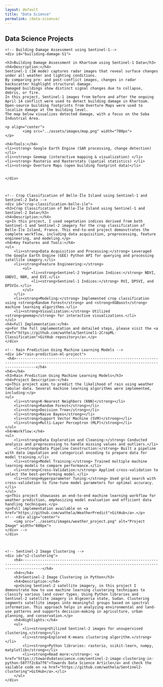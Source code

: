 ```yaml
---
layout: default
title: "Data Science"
permalink: /data-science/
---
```




<div id="data-science" class="tab-content"> 
    <h2>Data Science Projects</h2>

    <!-- Building Damage Assessment using Sentinel-1-->
    <div id="builiding-damage-S1">

    <h3>Building Damage Assessment in Khartoum using Sentinel-1 Data</h3>
    <h4>Description:</h4>
    Sentinel-1 (IW mode) captures radar images that reveal surface changes under all weather and lighting conditions.
    By comparing pre- and post-conflict images, changes in radar backscatter highlight structural damage.
    Damaged buildings show distinct signal changes due to collapse, debris, or fire.
    In this project, Sentinel-1 images from before and after the ongoing April 14 conflict were used to detect building damage in Khartoum. Open-source building footprints from Overture Maps were used to localize damage at the building level.
    The map below visualizes detected damage, with a focus on the Soba Industrial Area.

    <p align="center">
            <img src="../assets/images/map.png" width="700px">
    </p>

    <h4>Tools:</h4>
    <li><strong> Google Earth Engine (SAR processing, change detection) </li>
    <li><strong> Geemap (interactive mapping & visualization) </li>
    <li><strong> Rasterio and Rasterstats (spatial statistics) </li>
    <li><strong> Overture Maps (open building footprint data)</li>


    </div>



    <!-- Crop Classification of Belle-Île Island using Sentinel-1 and Sentinel-2 Data -->
    <div id="crop-classification-belle-ile">
    <h3>Crop Classification of Belle-Île Island using Sentinel-1 and Sentinel-2 Data</h3>
    <h4>Description:</h4>
    <p>In this project, I used vegetation indices derived from both Sentinel-1 and Sentinel-2 imagery for the crop classification of Belle-Île Island, France. This end-to-end project demonstrates the complete workflow, including data acquisition, preprocessing, feature engineering, and modeling.</p>
    <h4>Key Features and Tools:</h4>
    <ul>
        <li><strong>Data Acquisition and Processing:</strong> Leveraged the Google Earth Engine (GEE) Python API for querying and processing satellite imagery.</li>
        <li><strong>Feature Engineering:</strong>
            <ul>
                <li><strong>Sentinel-2 Vegetation Indices:</strong> NDVI, GNDVI, NBR, and EVI.</li>
                <li><strong>Sentinel-1 Indices:</strong> RVI, DPSVI, and DPSVIo.</li>
            </ul>
        </li>
        <li><strong>Modeling:</strong> Implemented crop classification using <strong>Random Forest</strong> and <strong>XGBoost</strong> machine learning algorithms.</li>
        <li><strong>Visualization:</strong> Utilized <strong>geemap</strong> for interactive visualizations.</li>
    </ul>
    <h4>Full Implementation:</h4>
    <p>For the full implementation and detailed steps, please visit the <a href="https://github.com/wathela/Sentinel1-2CropML-Classification">GitHub repository</a>.</p>
    </div>

    <!-- Rain Prediction Using Machine Learning Models -->
    <div id="rain-prediction-ml-project">
     <h4>-----------------------------------------------------------------------------------------------------------------------------------------------------</h4>
    <h4></h4>
    <h3>Rain Prediction Using Machine Learning Models</h3>
    <h4>Project Description:</h4>
    <p>This project aims to predict the likelihood of rain using weather tabular data. Several machine learning algorithms were implemented, including:</p>
    <ul>
        <li><strong>K-Nearest Neighbors (KNN)</strong></li>
        <li><strong>Random Forest</strong></li>
        <li><strong>Decision Tree</strong></li>
        <li><strong>Naive Bayes</strong></li>
        <li><strong>Support Vector Machine (SVM)</strong></li>
        <li><strong>Multi-Layer Perceptron (MLP)</strong></li>
    </ul>
    <h4>Workflow:</h4>
    <ul>
        <li><strong>Data Exploration and Cleaning:</strong> Conducted analysis and preprocessing to handle missing values and outliers.</li>
        <li><strong>Data Pipeline Construction:</strong> Built a pipeline with data imputation and categorical encoding to prepare data for model training.</li>
        <li><strong>Model Training:</strong> Trained multiple machine learning models to compare performance.</li>
        <li><strong>Cross-Validation:</strong> Applied cross-validation to select the best-performing model.</li>
        <li><strong>Hyperparameter Tuning:</strong> Used grid search with cross-validation to fine-tune model parameters for optimal accuracy.</li>
    </ul>
    <p>This project showcases an end-to-end machine learning workflow for weather prediction, emphasizing model evaluation and efficient data handling techniques.</p> 
    <p>Full implementation available on <a href="https://github.com/wathela/WeatherPredict">GitHub</a>.</p>
    <!-- <div align="center">
        <img src="../assets/images/weather_project.png" alt="Project Image" width="600px">
    </div> -->
    </div>

   

    <!-- Sentinel-2 Image Clustering -->
    <div id="s2-clustering">
        <h4>-----------------------------------------------------------------------------------------------------------------------------------------------------</h4>
        <h4></h4>
        <h3>Sentinel-2 Image Clustering in Python</h3>
        <h4>Description:</h4>  
        <p>Using Sentinel-2 satellite imagery, in this project I demonstrate how to use machine learning clustering techniques to classify various land cover types. Using Python libraries and Sentinel-2 satellite imagery in Algezeria state, Sudan. Clustering segments satellite images into meaningful groups based on spectral information. This approach helps in analyzing environmental and land-use patterns and supports decision-making in agriculture, urban planning, and conservation.</p>
        <h4>Highlights:</h4>
        <ul>
            <li><strong>Utilized Sentinel-2 images for unsupervised clustering.</strong></li>
            <li><strong>Explored K-means clustering algorithm.</strong></li>
            <li><strong>Python libraries: rasterio, scikit-learn, numpy, matplotlib</strong></li>
            <li><strong>Read more:</strong>: <a href="https://towardsdatascience.com/sentinel-2-image-clustering-in-python-58f7f2c8a7f6">Towards Data Science Article</a> and check the vailable code on <a href="https://github.com/wathela/Sentinel2-clustering">GitHub</a>.</li>
        </ul>
    </div>
</div>